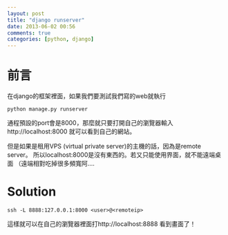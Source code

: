 ```yaml
---
layout: post
title: "django runserver"
date: 2013-06-02 00:56
comments: true
categories: [python, django]
---
```


# 前言

在django的框架裡面，如果我們要測試我們寫的web就執行

    python manage.py runserver

通程預設的port會是8000，那麼就只要打開自己的瀏覽器輸入http://localhost:8000
就可以看到自己的網站。

但是如果是租用VPS (virtual private server)的主機的話，因為是remote server。
所以localhost:8000是沒有東西的。若又只能使用界面，就不能遠端桌面
（遠端相對吃掉很多頻寬阿....

# Solution

    ssh -L 8888:127.0.0.1:8000 <user>@<remoteip>

這樣就可以在自己的瀏覽器裡面打http://localhost:8888 看到畫面了！

